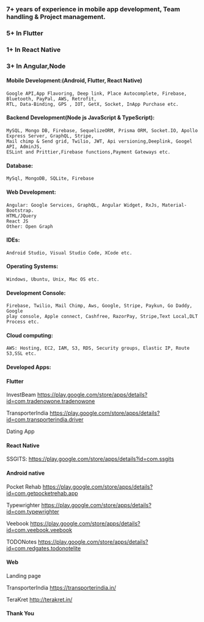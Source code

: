 ### 7+ years of experience in mobile app development, Team handling & Project management.
### 5+ In Flutter
### 1+ In React Native
### 3+ In Angular,Node

#### Mobile Development:(Android, Flutter, React Native)
    Google API,App Flavoring, Deep link, Place Autocomplete, Firebase, Bluetooth, PayPal, AWS, Retrofit,
    RTL, Data-Binding, GPS , IOT, GetX, Socket, InApp Purchase etc.

#### Backend Development(Node js JavaScript & TypeScript):
    MySQL, Mongo DB, Firebase, SequelizeORM, Prisma ORM, Socket.IO, Apollo Express Server, GraphQL, Stripe, 
    Mail chimp & Send grid, Twilio, JWT, Api versioning,Deeplink, Googel API, AdminJS, 
    ESLint and Prittier,Firebase functions,Payment Gateways etc.

#### Database:
    MySql, MongoDB, SQLite, Firebase

#### Web Development:
    Angular: Google Services, GraphQL, Angular Widget, RxJs, Material-Bootstrap.
    HTML/JQuery
    React JS
    Other: Open Graph

#### IDEs: 
    Android Studio, Visual Studio Code, XCode etc.

#### Operating Systems: 
    Windows, Ubuntu, Unix, Mac OS etc.

#### Development Console: 
    Firebase, Twilio, Mail Chimp, Aws, Google, Stripe, Paykun, Go Daddy, Google 
    play console, Apple connect, Cashfree, RazorPay, Stripe,Text Local,DLT Process etc.

#### Cloud computing:
    AWS: Hosting, EC2, IAM, S3, RDS, Security groups, Elastic IP, Route 53,SSL etc.

#### Developed Apps:
#### Flutter
InvestBeam
    https://play.google.com/store/apps/details?id=com.tradenowone.tradenowone
    
TransporterIndia
    https://play.google.com/store/apps/details?id=com.transporterindia.driver
    
Dating App    
    
#### React Native
SSGITS:
    https://play.google.com/store/apps/details?id=com.ssgits
    
#### Android native
Pocket Rehab
    https://play.google.com/store/apps/details?id=com.getpocketrehab.app
    
Typewrighter
    https://play.google.com/store/apps/details?id=com.typewrighter
    
Veebook
    https://play.google.com/store/apps/details?id=com.veebook.veebook
    
TODONotes
    https://play.google.com/store/apps/details?id=com.redgates.todonotelite

#### Web
Landing page

TransporterIndia https://transporterindia.in/
    
TeraKret http://terakret.in/    

#### Thank You


